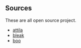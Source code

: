 ## Sources

These are all open source project.

- [attila](https://github.com/zutrinken/attila)
- [bleak](https://github.com/zutrinken/bleak)
- [boo](https://github.com/tenoku/boo)
